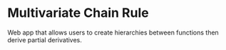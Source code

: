 # Multivariate Chain Rule

Web app that allows users to create hierarchies between functions then derive partial derivatives.
